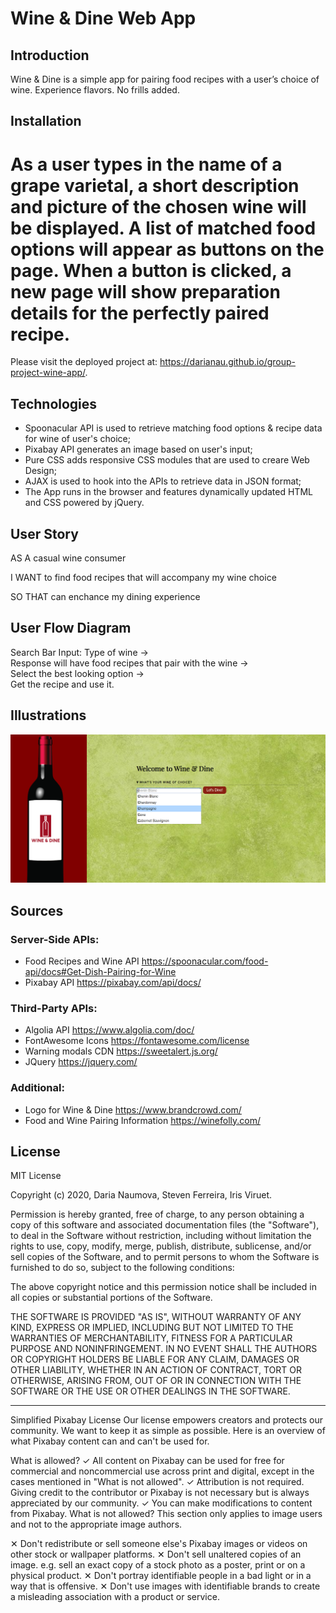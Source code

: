 # Wine & Dine Web App

## Introduction

Wine & Dine is a simple app for pairing food recipes with a user’s choice of wine. Experience flavors. No frills added.

## Installation  

As a user types in the name of a grape varietal, a short description and picture of the chosen wine will be displayed. A list of matched food options will appear as buttons on the page. When a button is clicked, a new page will show preparation details for the perfectly paired recipe. 
=======
Please visit the deployed project at: https://darianau.github.io/group-project-wine-app/.

## Technologies

- Spoonacular API is used to retrieve matching food options & recipe data for wine of user's choice;
- Pixabay API generates an image based on user's input;  
- Pure CSS adds responsive CSS modules that are used to creare Web Design;  
- AJAX is used to hook into the APIs to retrieve data in JSON format;  
- The App runs in the browser and features dynamically updated HTML and CSS powered by jQuery.

## User Story

AS A casual wine consumer  

I WANT to find food recipes that will accompany my wine choice  

SO THAT can enchance my dining experience  

## User Flow Diagram 

Search Bar Input: Type of wine ->    
Response will have food recipes that pair with the wine ->  
Select the best looking option ->  
Get the recipe and use it.

## Illustrations

![wine&Dine](/assets/images/illustration.png)

## Sources

### Server-Side APIs:
- Food Recipes and Wine API https://spoonacular.com/food-api/docs#Get-Dish-Pairing-for-Wine  
- Pixabay API https://pixabay.com/api/docs/

### Third-Party APIs:
- Algolia API https://www.algolia.com/doc/
- FontAwesome Icons https://fontawesome.com/license
- Warning modals CDN https://sweetalert.js.org/
- JQuery https://jquery.com/ 

### Additional:
- Logo for Wine & Dine https://www.brandcrowd.com/ 
- Food and Wine Pairing Information https://winefolly.com/ 

## License

MIT License

Copyright (c) 2020, Daria Naumova, Steven Ferreira, Iris Viruet.

Permission is hereby granted, free of charge, to any person obtaining a copy of this software and associated documentation files (the "Software"), to deal in the Software without restriction, including without limitation the rights to use, copy, modify, merge, publish, distribute, sublicense, and/or sell copies of the Software, and to permit persons to whom the Software is furnished to do so, subject to the following conditions:

The above copyright notice and this permission notice shall be included in all copies or substantial portions of the Software.

THE SOFTWARE IS PROVIDED "AS IS", WITHOUT WARRANTY OF ANY KIND, EXPRESS OR IMPLIED, INCLUDING BUT NOT LIMITED TO THE WARRANTIES OF MERCHANTABILITY, FITNESS FOR A PARTICULAR PURPOSE AND NONINFRINGEMENT. IN NO EVENT SHALL THE AUTHORS OR COPYRIGHT HOLDERS BE LIABLE FOR ANY CLAIM, DAMAGES OR OTHER LIABILITY, WHETHER IN AN ACTION OF CONTRACT, TORT OR OTHERWISE, ARISING FROM, OUT OF OR IN CONNECTION WITH THE SOFTWARE OR THE USE OR OTHER DEALINGS IN THE SOFTWARE.

---------------------------------------------------------------------------------------------------------------------------------------
Simplified Pixabay License
Our license empowers creators and protects our community. We want to keep it as simple as possible. Here is an overview of what Pixabay content can and can't be used for.

What is allowed?
✓	All content on Pixabay can be used for free for commercial and noncommercial use across print and digital, except in the cases mentioned in "What is not allowed".
✓	Attribution is not required. Giving credit to the contributor or Pixabay is not necessary but is always appreciated by our community.
✓	You can make modifications to content from Pixabay.
What is not allowed?
This section only applies to image users and not to the appropriate image authors.

✕	Don't redistribute or sell someone else's Pixabay images or videos on other stock or wallpaper platforms.
✕	Don't sell unaltered copies of an image. e.g. sell an exact copy of a stock photo as a poster, print or on a physical product.
✕	Don't portray identifiable people in a bad light or in a way that is offensive.
✕	Don't use images with identifiable brands to create a misleading association with a product or service.




